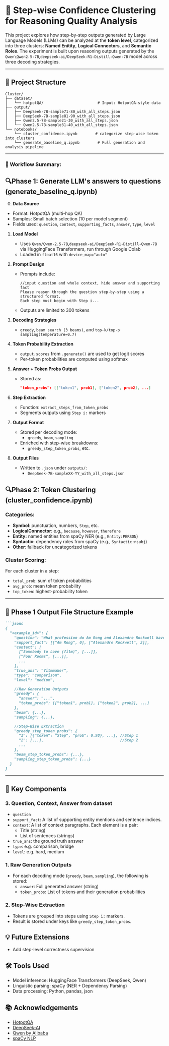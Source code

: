 
# 🧠 Step-wise Confidence Clustering for Reasoning Quality Analysis

This project explores how step-by-step outputs generated by Large Language Models (LLMs) can be analyzed at the **token level**, categorized into three clusters: **Named Enitity**, **Logical Connectors**, and **Semantic Roles**. The experiment is built upon reasoning outputs generated by the `Qwen\Qwen2.5-7B`,`deepseek-ai/DeepSeek-R1-Distill-Qwen-7B` model across three decoding strategies.

---

## 📁 Project Structure

```
Cluster/
├── dataset/
│   └── hotpotQA/                        # Input: HotpotQA-style data
├── output/
│   ├── DeepSeek-7B-sample71-80_with_all_steps.json
│   ├── DeepSeek-7B-sample81-90_with_all_steps.json
│   ├── Qwen2.5-7B-sample21-30_with_all_steps.json
│   └── Qwen2.5-7B-sample31-40_with_all_steps.json
└── notebooks/
    └── cluster_confidence.ipynb        # categorize step-wise token into clusters
    └── generate_baseline_q.ipynb        # Full generation and analysis pipeline
```

---
### 🔄 Workflow Summary:

## 🔍Phase 1: Generate LLM's answers to questions (generate_baseline_q.ipynb)

0. **Data Source**  
  - Format: HotpotQA (multi-hop QA)
  - Samples: Small batch selection (10 per model segment)
  - Fields used: `question`, `context`, `supporting_facts`, `answer`, `type`, `level`

1. **Load Model**  
   - Uses `Qwen/Qwen-2.5-7B`,`deepseek-ai/DeepSeek-R1-Distill-Qwen-7B` via HuggingFace Transformers, run through Google Colab
   - Loaded in `float16` with `device_map="auto"`

2. **Prompt Design**  
   - Prompts include:  
     ```
     //input question and whole context, hide answer and supporting fact
     Please reason through the question step-by-step using a structured format.
     Each step must begin with Step i...
     ```
   - Outputs are limited to 300 tokens

3. **Decoding Strategies**  
   - `greedy`, `beam search (3 beams)`, and `top-k/top-p sampling(temperature=0.7)`

4. **Token Probability Extraction**  
   - `output.scores` from `.generate()` are used to get logit scores
   - Per-token probabilities are computed using softmax

5. **Answer + Token Probs Output**  
   - Stored as:
     ```json
     "token_probs": [["token1", prob1], ["token2", prob2], ...]
     ```

6. **Step Extraction**  
   - Function: `extract_steps_from_token_probs`
   - Segments outputs using `Step i:` markers

7. **Output Format**  
   - Stored per decoding mode:
     - `greedy`, `beam`, `sampling`
   - Enriched with step-wise breakdowns:
     - `greedy_step_token_probs`, etc.

8. **Output Files**  
   - Written to `.json` under `outputs/`:
     - `DeepSeek-7B-sampleXX-YY_with_all_steps.json`

## 🔍Phase 2: Token Clustering (cluster_confidence.ipynb)

### Categories:
- **Symbol**: punctuation, numbers, `Step`, etc.
- **LogicalConnector**: e.g., `because`, `however`, `therefore`
- **Entity:** named entities from spaCy NER (e.g., `Entity:PERSON`)
- **Syntactic:** dependency roles from spaCy (e.g., `Syntactic:nsubj`)
- **Other**: fallback for uncategorized tokens

### Cluster Scoring:
For each cluster in a step:
- `total_prob`: sum of token probabilities
- `avg_prob`: mean token probability
- `top_token`: highest-probability token

---


## 📁 Phase 1 Output File Structure Example

```markdown
```jsonc
{
  "<example_id>": {
    "question": "What profession do Am Rong and Alexandre Rockwell have in common?",
    "support_fact": [["Am Rong", 0], ["Alexandre Rockwell", 2]],
    "context": [
      ["Somebody to Love (film)", [...]],
      ["Four Rooms", [...]],
      ...
    ],
    "true_ans": "filmmaker",
    "type": "comparison",
    "level": "medium",

    //Raw Generation Outputs
    "greedy": {
      "answer": "...",
      "token_probs": [["token1", prob1], ["token2", prob2], ...]
    },
    "beam": {...},
    "sampling": {...},

    //Step-Wise Extraction
    "greedy_step_token_probs": {
      "1": [{"token": "Step", "prob": 0.98}, ...], //Step 1
      "2": [...],                                  //Step 2
      ...
    },
    "beam_step_token_probs": {...},
    "sampling_step_token_probs": {...}
  }
}
```

---
## 🧪 Key Components

### 3. **Question, Context, Answer from dataset**
- `question`
- `support_fact`: A list of supporting entity mentions and sentence indices.
- `context`: A list of context paragraphs. Each element is a pair:
  - Title (string)
  - List of sentences (strings)
- `true_ans`: the ground truth answer
- `type`: e.g. comparison, bridge
- `level`: e.g. hard, medium
  
### 1. **Raw Generation Outputs**
- For each decoding mode (`greedy`, `beam`, `sampling`), the following is stored:
  - `answer`: Full generated answer (string)
  - `token_probs`: List of tokens and their generation probabilities

### 2. **Step-Wise Extraction**
- Tokens are grouped into steps using `Step i:` markers.
- Result is stored under keys like `greedy_step_token_probs`.


## 💡 Future Extensions
- Add step-level correctness supervision


## 🛠 Tools Used

- Model inference: HuggingFace Transformers (DeepSeek, Qwen)
- Linguistic parsing: spaCy (NER + Dependency Parsing)
- Data processing: Python, pandas, json

## 📚 Acknowledgements

- [HotpotQA](https://hotpotqa.github.io)
- [DeepSeek-AI](https://huggingface.co/deepseek-ai)
- [Qwen by Alibaba](https://huggingface.co/Qwen)
- [spaCy NLP](https://spacy.io/)




